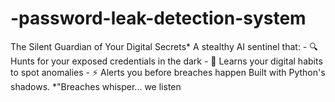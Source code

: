 # -password-leak-detection-system
The Silent Guardian of Your Digital Secrets*    A stealthy AI sentinel that:   - 🔍 Hunts for your exposed credentials in the dark   - 🤖 Learns your digital habits to spot anomalies   - ⚡ Alerts you before breaches happen    Built with Python's shadows.    *"Breaches whisper... we listen
